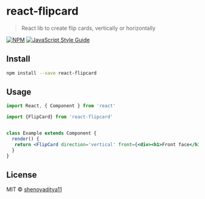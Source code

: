 # react-flipcard

> React lib to create flip cards, vertically or horizontally

[![NPM](https://img.shields.io/npm/v/react-flipcard.svg)](https://www.npmjs.com/package/react-flipcard) [![JavaScript Style Guide](https://img.shields.io/badge/code_style-standard-brightgreen.svg)](https://standardjs.com)

## Install

```bash
npm install --save react-flipcard
```

## Usage

```jsx
import React, { Component } from 'react'

import {FlipCard} from 'react-flipcard'


class Example extends Component {
  render() {
   return <FlipCard direction='vertical' front={<div><h1>Front face</h1></div>} back={<div><h1>Back face</h1></div>} />
  }
}
```

## License

MIT © [shenoyaditya11](https://github.com/shenoyaditya11)
